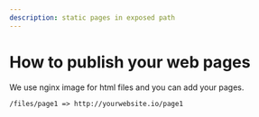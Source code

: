 ```yaml
---
description: static pages in exposed path
---
```


# How to publish your web pages

We use nginx image for html files and you can add your pages.

```
/files/page1 => http://yourwebsite.io/page1
```

